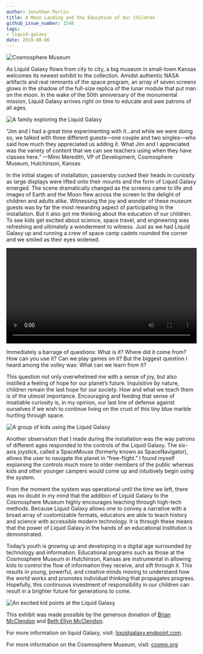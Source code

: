 ```yaml
---
author: Jonathan Perlin
title: A Moon Landing and the Education of Our Children
github_issue_number: 1548
tags:
- liquid-galaxy
date: 2019-08-06
---
```


<img src="/blog/2019/08/moon-landing-and-education-of-children/image-0.jpg" alt="Cosmosphere Museum" />

As Liquid Galaxy flows from city to city, a big museum in small-town Kansas welcomes its newest exhibit to the collection. Amidst authentic NASA artifacts and real remnants of the space program, an array of seven screens glows in the shadow of the full-size replica of the lunar module that put man on the moon. In the wake of the 50th anniversary of the monumental mission, Liquid Galaxy arrives right on time to educate and awe patrons of all ages.

<img src="/blog/2019/08/moon-landing-and-education-of-children/image-1.jpg" alt="A family exploring the Liquid Galaxy" />

“Jim and I had a great time experimenting with it...and while we were doing so, we talked with three different guests—one couple and two singles—who said how much they appreciated us adding it. What Jim and I appreciated was the variety of content that we can see teachers using when they have classes here.”
—Mimi Meredith, VP of Development, Cosmosphere Museum, Hutchinson, Kansas

In the initial stages of installation, passersby cocked their heads in curiosity as large displays were lifted onto their mounts and the form of Liquid Galaxy emerged. The scene dramatically changed as the screens came to life and images of Earth and the Moon flew across the screen to the delight of children and adults alike. Witnessing the joy and wonder of these museum guests was by far the most rewarding aspect of participating in the installation. But it also got me thinking about the education of our children. To see kids get excited about science, space travel, and engineering was refreshing and ultimately a wonderment to witness. Just as we had Liquid Galaxy up and running a crew of space camp cadets rounded the corner and we smiled as their eyes widened.

<video controls width="100%">
  <source src="/blog/2019/08/moon-landing-and-education-of-children/video-0.webm" type="video/webm">
  Video failed to load
</video>

Immediately a barrage of questions: What is it? Where did it come from? How can you use it? Can we play games on it? But the biggest question I heard among the volley was: What can we learn from it?

This question not only overwhelmed me with a sense of joy, but also instilled a feeling of hope for our planet’s future. Inquisitive by nature, children remain the last hope for our society. How and what we teach them is of the utmost importance. Encouraging and feeding that sense of insatiable curiosity is, in my opinion, our last line of defense against ourselves if we wish to continue living on the crust of this tiny blue marble hurtling through space.

<img src="/blog/2019/08/moon-landing-and-education-of-children/image-2.jpg" alt="A group of kids using the Liquid Galaxy" />

Another observation that I made during the installation was the way patrons of different ages responded to the controls of the Liquid Galaxy. The six-axis joystick, called a SpaceMouse (formerly known as SpaceNavigator), allows the user to navigate the planet in “free-flight.” I found myself explaining the controls much more to older members of the public whereas kids and other younger campers would come up and intuitively begin using the system.

From the moment the system was operational until the time we left, there was no doubt in my mind that the addition of Liquid Galaxy to the Cosmosphere Museum highly encourages teaching through high-tech methods. Because Liquid Galaxy allows one to convey a narrative with a broad array of customizable formats, educators are able to teach history and science with accessible modern technology. It is through these means that the power of Liquid Galaxy in the hands of an educational institution is demonstrated.

Today’s youth is growing up and developing in a digital age surrounded by technology and information. Educational programs such as those at the Cosmosphere Museum in Hutchinson, Kansas are instrumental in allowing kids to control the flow of information they receive, and sift through it. This results in young, powerful, and creative minds moving to understand how the world works and promotes individual thinking that propagates progress. Hopefully, this continuous investment of responsibility in our children can result in a brighter future for generations to come.

<img src="/blog/2019/08/moon-landing-and-education-of-children/image-3.jpg" alt="An excited kid points at the Liquid Galaxy"/>

This exhibit was made possible by the generous donation of [Brian McClendon](https://en.wikipedia.org/wiki/Brian_McClendon) and [Beth Ellyn McClendon](https://bethellyn.com/).

For more information on liquid Galaxy, visit: [liquidgalaxy.endpoint.com](https://liquidgalaxy.endpoint.com/).

For more information on the Cosmosphere Museum, visit: [cosmo.org](https://cosmo.org/)
